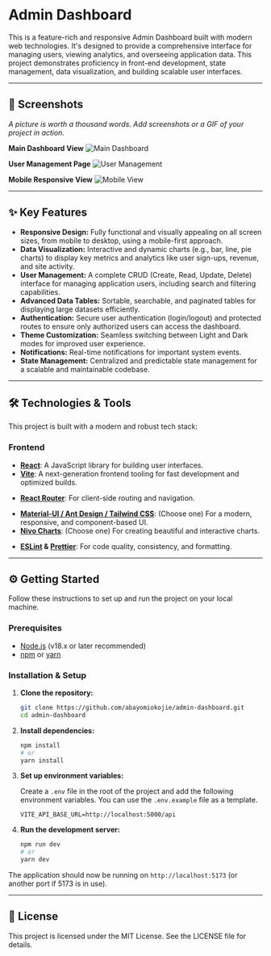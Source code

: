 # Admin Dashboard

This is a feature-rich and responsive Admin Dashboard built with modern web technologies. It's designed to provide a comprehensive interface for managing users, viewing analytics, and overseeing application data. This project demonstrates proficiency in front-end development, state management, data visualization, and building scalable user interfaces.

<!-- **Author:** [Your Name]
**Portfolio:** [Link to your portfolio]
**LinkedIn:** [Link to your LinkedIn profile]

---

## 🚀 Live Demo

[**View the live application here**](https://your-live-demo-link.com) -->

---

## 📸 Screenshots

_A picture is worth a thousand words. Add screenshots or a GIF of your project in action._

**Main Dashboard View**
![Main Dashboard](https://via.placeholder.com/800x450.png?text=Main+Dashboard+Screenshot)

**User Management Page**
![User Management](https://via.placeholder.com/800x450.png?text=User+Management+Page)

**Mobile Responsive View**
![Mobile View](https://via.placeholder.com/300x600.png?text=Mobile+View)

---

## ✨ Key Features

- **Responsive Design:** Fully functional and visually appealing on all screen sizes, from mobile to desktop, using a mobile-first approach.
- **Data Visualization:** Interactive and dynamic charts (e.g., bar, line, pie charts) to display key metrics and analytics like user sign-ups, revenue, and site activity.
- **User Management:** A complete CRUD (Create, Read, Update, Delete) interface for managing application users, including search and filtering capabilities.
- **Advanced Data Tables:** Sortable, searchable, and paginated tables for displaying large datasets efficiently.
- **Authentication:** Secure user authentication (login/logout) and protected routes to ensure only authorized users can access the dashboard.
- **Theme Customization:** Seamless switching between Light and Dark modes for improved user experience.
- **Notifications:** Real-time notifications for important system events.
- **State Management:** Centralized and predictable state management for a scalable and maintainable codebase.

---

## 🛠️ Technologies & Tools

This project is built with a modern and robust tech stack:

### Frontend

- **[React](https://reactjs.org/)**: A JavaScript library for building user interfaces.
- **[Vite](https://vitejs.dev/)**: A next-generation frontend tooling for fast development and optimized builds.
<!-- - **[TypeScript](https://www.typescriptlang.org/)**: (Optional: if you used it) Superset of JavaScript for type safety. -->
- **[React Router](https://reactrouter.com/)**: For client-side routing and navigation.
<!-- - **[Zustand / Redux Toolkit](https://redux-toolkit.js.org/)**: (Choose one) For efficient and predictable state management. -->
- **[Material-UI / Ant Design / Tailwind CSS](https://tailwindcss.com/)**: (Choose one) For a modern, responsive, and component-based UI.
- **[Nivo Charts](https://nivo.rocks/)**: (Choose one) For creating beautiful and interactive charts.
<!-- - **[Axios](https://axios-http.com/)**: For making HTTP requests to the backend API. -->
- **[ESLint](https://eslint.org/) & [Prettier](https://prettier.io/)**: For code quality, consistency, and formatting.

<!-- ### Backend (Optional - if you built one)

- **[Node.js](https://nodejs.org/) & [Express.js](https://expressjs.com/)**: For building the RESTful API.
- **[MongoDB](https://www.mongodb.com/) & [Mongoose](https://mongoosejs.com/)**: As the database and ODM. -->
<!-- - **[JSON Web Tokens (JWT)](https://jwt.io/)**: For secure authentication. -->

<!-- ### Deployment

- **[Netlify / Vercel](https://vercel.com/)**: For frontend hosting.
- **[Heroku / Render](https://render.com/)**: For backend hosting. -->

---

## ⚙️ Getting Started

Follow these instructions to set up and run the project on your local machine.

### Prerequisites

- [Node.js](https://nodejs.org/en/download/) (v18.x or later recommended)
- [npm](https://www.npmjs.com/get-npm) or [yarn](https://classic.yarnpkg.com/en/docs/install/)

### Installation & Setup

1.  **Clone the repository:**

    ```sh
    git clone https://github.com/abayomiokojie/admin-dashboard.git
    cd admin-dashboard
    ```

2.  **Install dependencies:**

    ```sh
    npm install
    # or
    yarn install
    ```

3.  **Set up environment variables:**

    Create a `.env` file in the root of the project and add the following environment variables. You can use the `.env.example` file as a template.

    ```env
    VITE_API_BASE_URL=http://localhost:5000/api
    ```

4.  **Run the development server:**
    ```sh
    npm run dev
    # or
    yarn dev
    ```

The application should now be running on `http://localhost:5173` (or another port if 5173 is in use).

---

## 📄 License

This project is licensed under the MIT License. See the LICENSE file for details.
